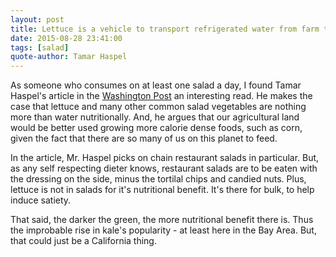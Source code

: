```yaml
---
layout: post
title: Lettuce is a vehicle to transport refrigerated water from farm to table.
date: 2015-08-28 23:41:00
tags: [salad]
quote-author: Tamar Haspel
---
```

As someone who consumes on at least one salad a day, I found Tamar Haspel's article in the [Washington Post](http://wapo.st/1hUd9Il) an interesting read. He makes the case that lettuce and many other common salad vegetables are nothing more than water nutritionally. And, he argues that our agricultural land would be better used growing more calorie dense foods, such as corn, given the fact that there are so many of us on this planet to feed.

In the article, Mr. Haspel picks on chain restaurant salads in particular. But, as any self respecting dieter knows, restaurant salads are to be eaten with the dressing on the side, minus the tortilal chips and candied nuts. Plus, lettuce is not in salads for it's nutritional benefit. It's there for bulk, to help induce satiety.

That said, the darker the green, the more nutritional benefit there is. Thus the improbable rise in kale's popularity - at least here in the Bay Area. But, that could just be a California thing.
